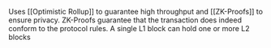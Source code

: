 Uses [[Optimistic Rollup]] to guarantee high throughput and [[ZK-Proofs]] to ensure privacy. 
ZK-Proofs guarantee that the transaction does indeed conform to the protocol rules. 
A single L1 block can hold one or more L2 blocks